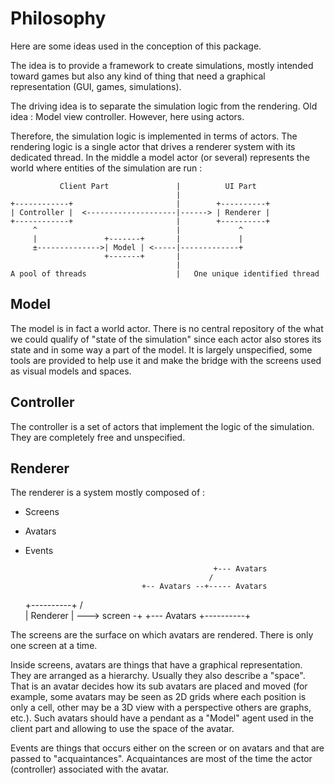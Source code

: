 # Philosophy #

Here are some ideas used in the conception of this package.

The idea is to provide a framework to create simulations, mostly intended toward games but also any kind of thing that need a graphical representation (GUI, games, simulations).

The driving idea is to separate the simulation logic from the rendering. Old idea : Model view controller. However, here using actors.

Therefore, the simulation logic is implemented in terms of actors. The rendering logic is a single actor that drives a renderer system with its dedicated thread. In the middle a model actor (or several) represents the world where entities of the simulation are run :

               Client Part               |          UI Part
                                         |     
    +------------+                       |        +----------+
    | Controller |  <--------------------|------> | Renderer |
    +------------+                       |        +----------+
         ^                               |             ^
         |               +-------+       |             |
         ±-------------->| Model | <-----|-------------+
                         +-------+       |
                                         |
    A pool of threads                    |   One unique identified thread

## Model

The model is in fact a world actor. There is no central repository of the what we could qualify of "state of the simulation" since each actor also stores its state and in some way a part of the model. It is largely unspecified, some tools are provided to help use it and make the bridge with the screens used as visual models and spaces.

## Controller

The controller is a set of actors that implement the logic of the simulation. They are completely free and unspecified.

## Renderer

The renderer is a system mostly composed of :

- Screens
- Avatars
- Events

                                                +--- Avatars
                                               /
                                +-- Avatars --+----- Avatars
    +----------+               /               \
    | Renderer | ---> screen -+                 +--- Avatars
    +----------+  

The screens are the surface on which avatars are rendered. There is only one screen at a time.

Inside screens, avatars are things that have a graphical representation. They are arranged as a hierarchy. Usually they also describe a "space". That is an avatar decides how its sub avatars are placed and moved (for example, some avatars may be seen as 2D grids where each position is only a cell, other may be a 3D view with a perspective others are graphs, etc.). Such avatars should have a pendant as a "Model" agent used in the client part and allowing to use the space of the avatar.

Events are things that occurs either on the screen or on avatars and that are passed to "acquaintances". Acquaintances are most of the time the actor (controller) associated with the avatar.